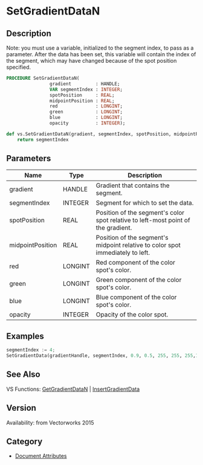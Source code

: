 # SetGradientDataN

## Description
Note: you must use a variable, initialized to the segment index, to pass as a parameter. After the data has been set, this variable will contain the index of the segment, which may have changed because of the spot position specified.

```pascal
PROCEDURE SetGradientDataN(
				gradient         : HANDLE;
				VAR segmentIndex : INTEGER;
				spotPosition     : REAL;
				midpointPosition : REAL;
				red              : LONGINT;
				green            : LONGINT;
				blue             : LONGINT;
				opacity          : INTEGER);
```

```python
def vs.SetGradientDataN(gradient, segmentIndex, spotPosition, midpointPosition, red, green, blue, opacity):
    return segmentIndex
```

## Parameters
|Name|Type|Description|
|---|---|---|
|gradient|HANDLE|Gradient that contains the segment.|
|segmentIndex|INTEGER|Segment for which to set the data.|
|spotPosition|REAL|Position of the segment's color spot relative to left-most point of the gradient.|
|midpointPosition|REAL|Position of the segment's midpoint relative to color spot immediately to left.|
|red|LONGINT|Red component of the color spot's color.|
|green|LONGINT|Green component of the color spot's color.|
|blue|LONGINT|Blue component of the color spot's color.|
|opacity|INTEGER|Opacity of the color spot.|

## Examples
```python
segmentIndex := 4;
SetGradientData(gradientHandle, segmentIndex, 0.9, 0.5, 255, 255, 255,100);
```

## See Also
VS Functions:
[GetGradientDataN](GetGradientDataN.md) 
| [InsertGradientData](InsertGradientData.md)

## Version
Availability: from Vectorworks 2015

## Category
* [Document Attributes](../Categories/Document%20Attributes.md)
